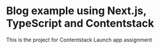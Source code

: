 # Blog example using Next.js, TypeScript and Contentstack

This is the project for Contentstack Launch app assignment

